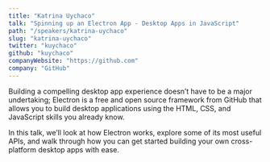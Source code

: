 ```yaml
---
title: "Katrina Uychaco"
talk: "Spinning up an Electron App - Desktop Apps in JavaScript"
path: "/speakers/katrina-uychaco"
slug: "katrina-uychaco"
twitter: "kuychaco"
github: "kuychaco"
companyWebsite: "https://github.com"
company: "GitHub"
---
```


<p>Building a compelling desktop app experience doesn’t have to be a major undertaking; Electron is a free and open source framework from GitHub that allows you to build desktop applications using the HTML, CSS, and JavaScript skills you already know.</p>
<p>In this talk, we’ll look at how Electron works, explore some of its most useful APIs, and walk through how you can get started building your own cross-platform desktop apps with ease.</p>